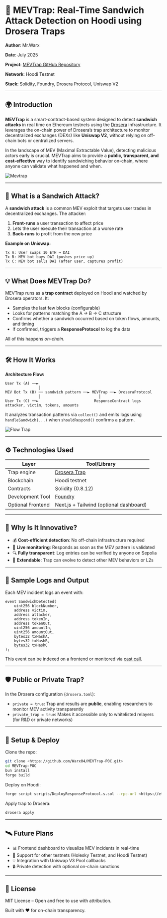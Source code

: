 # 🚨 MEVTrap: Real-Time Sandwich Attack Detection on Hoodi using Drosera Traps

**Author**: Mr.Warx

**Date**: July 2025

**Project**: [MEVTrap GitHub Repository](https://github.com/Warx04/Mevtrap-POC)

**Network**: Hoodi Testnet

**Stack**: Solidity, Foundry, Drosera Protocol, Uniswap V2

---

## 🌍 Introduction

**MEVTrap** is a smart-contract-based system designed to detect **sandwich attacks** in real time on Ethereum testnets using the [Drosera](https://drosera.network/) infrastructure. It leverages the on-chain power of Drosera’s trap architecture to monitor decentralized exchanges (DEXs) like **Uniswap V2**, without relying on off-chain bots or centralized servers.

In the landscape of MEV (Maximal Extractable Value), detecting malicious actors early is crucial. MEVTrap aims to provide a **public, transparent, and cost-effective** way to identify sandwiching behavior on-chain, where anyone can validate what happened and when.

![Mevtrap](https://github.com/user-attachments/assets/bd7b5b9e-ab4e-4f55-9fbc-d3f70b25c8cc)


---

## 🧠 What is a Sandwich Attack?

A **sandwich attack** is a common MEV exploit that targets user trades in decentralized exchanges. The attacker:

1. **Front-runs** a user transaction to affect price
2. Lets the user execute their transaction at a worse rate
3. **Back-runs** to profit from the new price

**Example on Uniswap:**

```
Tx A: User swaps 10 ETH → DAI
Tx B: MEV bot buys DAI (pushes price up)
Tx C: MEV bot sells DAI (after user, captures profit)

```

---

## 💡 What Does MEVTrap Do?

MEVTrap runs as a **trap contract** deployed on Hoodi and watched by Drosera operators. It:

- Samples the last few blocks (configurable)
- Looks for patterns matching the A → B → C structure
- Confirms whether a sandwich occurred based on token flows, amounts, and timing
- If confirmed, triggers a **ResponseProtocol** to log the data

All of this happens *on-chain*.

---

## 🛠️ How It Works

**Architecture Flow:**

```
User Tx (A) ──►
               │
MEV Bot Tx (B) ── sandwich pattern ──► MEVTrap ──► DroseraProtocol
               │                          │
User Tx (C) ──►                         ResponseContract logs attacker, victim, tokens, amounts

```

It analyzes transaction patterns via `collect()` and emits logs using `handleSandwich(...)` when `shouldRespond()` confirms a pattern.

![Flow Trap](https://github.com/user-attachments/assets/54d0d3c4-e8c9-4412-b1a7-665c6a1bf885)


---

## ⚙️ Technologies Used

| Layer | Tool/Library |
| --- | --- |
| Trap engine | [Drosera Trap](https://github.com/drosera-network/contracts) |
| Blockchain | Hoodi testnet |
| Contracts | Solidity (0.8.12) |
| Development Tool | [Foundry](https://book.getfoundry.sh/) |
| Optional Frontend | Next.js + Tailwind (optional dashboard) |

---

## 🚀 Why Is It Innovative?

- 💰 **Cost-efficient detection**: No off-chain infrastructure required
- 📡 **Live monitoring**: Responds as soon as the MEV pattern is validated
- 🔍 **Fully transparent**: Log entries can be verified by anyone on Sepolia
- 🧠 **Extendable**: Trap can evolve to detect other MEV behaviors or L2s

---

## 🧪 Sample Logs and Output

Each MEV incident logs an event with:

```solidity
event SandwichDetected(
    uint256 blockNumber,
    address victim,
    address attacker,
    address tokenIn,
    address tokenOut,
    uint256 amountIn,
    uint256 amountOut,
    bytes32 txHashA,
    bytes32 txHashB,
    bytes32 txHashC
);

```

This event can be indexed on a frontend or monitored via [cast call](https://book.getfoundry.sh/reference/cast/call.html).

---

## 🛡️ Public or Private Trap?

In the Drosera configuration (`drosera.toml`):

- `private = true`: Trap and results are **public**, enabling researchers to monitor MEV activity transparently
- `private_trap = true`: Makes it accessible only to whitelisted relayers (for R&D or private networks)

---

## 🔧 Setup & Deploy

Clone the repo:

```bash
git clone <https://github.com/Warx04/MEVTrap-POC.git>
cd MEVTrap-POC
bun install
forge build

```

Deploy on Hoodi:

```bash
forge script scripts/DeployResponseProtocol.s.sol --rpc-url <https://ethereum-hoodi-rpc.publicnode.com> --broadcast

```

Apply trap to Drosera:

```bash
drosera apply

```

---

## 🛰️ Future Plans

- 📊 Frontend dashboard to visualize MEV incidents in real-time
- 🔄 Support for other testnets (Holesky Testnet, and Hoodi Testnet)
- 💡 Integration with Uniswap V3 Pool callbacks
- 🔒 Private detection with optional on-chain sanctions

---

## 📜 License

MIT License – Open and free to use with attribution.

Built with ❤️ for on-chain transparency.
